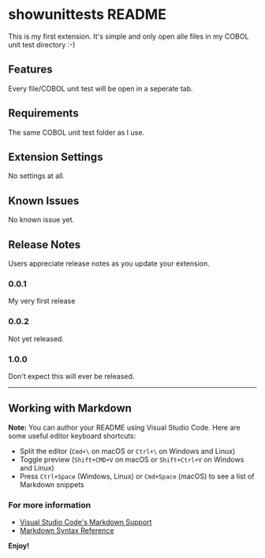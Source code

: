 # showunittests README

This is my first extension. It's simple and only open alle files in my COBOL unit test directory :-)

## Features

Every file/COBOL unit test will be open in a seperate tab.

## Requirements

The same COBOL unit test folder as I use.

## Extension Settings

No settings at all.

## Known Issues

No known issue yet.

## Release Notes

Users appreciate release notes as you update your extension.

### 0.0.1

My very first release

### 0.0.2

Not yet released.

### 1.0.0

Don't expect this will ever be released.

-----------------------------------------------------------------------------------------------------------

## Working with Markdown

**Note:** You can author your README using Visual Studio Code.  Here are some useful editor keyboard shortcuts:

* Split the editor (`Cmd+\` on macOS or `Ctrl+\` on Windows and Linux)
* Toggle preview (`Shift+CMD+V` on macOS or `Shift+Ctrl+V` on Windows and Linux)
* Press `Ctrl+Space` (Windows, Linux) or `Cmd+Space` (macOS) to see a list of Markdown snippets

### For more information

* [Visual Studio Code's Markdown Support](http://code.visualstudio.com/docs/languages/markdown)
* [Markdown Syntax Reference](https://help.github.com/articles/markdown-basics/)

**Enjoy!**
